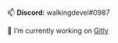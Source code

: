 📫 **Discord:** walkingdevel#0987

🔭 I’m currently working on [Gitly](https://github.com/vlang/gitly)
